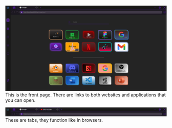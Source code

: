 ![This is the front page. There are links to both websites and applications that you can open.](https://github.com/OlegK10/Browser-Electron/blob/main/images/mainPage.png)
This is the front page. There are links to both websites and applications that you can open.

![These are tabs, they function like in browsers.](https://github.com/OlegK10/Browser-Electron/blob/main/images/tabs.png)
These are tabs, they function like in browsers.
